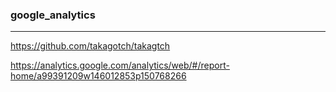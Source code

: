 ### google_analytics
---
https://github.com/takagotch/takagtch

https://analytics.google.com/analytics/web/#/report-home/a99391209w146012853p150768266



```
```

```
```

```
```


